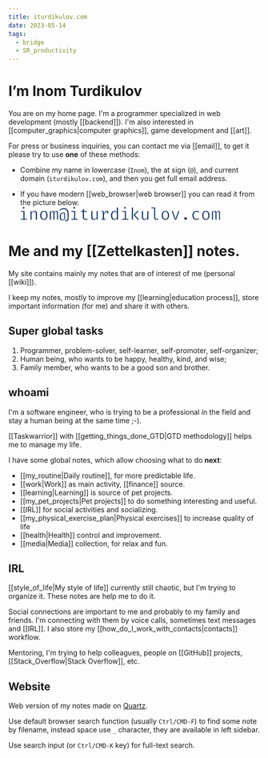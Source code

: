 ```yaml
---
title: iturdikulov.com
date: 2023-05-14
tags:
  - bridge
  - SR_productivity
---
```


# I’m Inom Turdikulov

You are on my home page. I'm a programmer specialized in web development (mostly
[[backend]]). I'm also interested in [[computer_graphics|computer graphics]],
game development and [[art]].

For press or business inquiries, you can contact me via [[email]], to get it
please try to use **one** of these methods:

- Combine my name in lowercase (`Inom`), the at sign (`@`), and current domain
  (`iturdikulov.com`), and then you get full email address.

- If you have modern [[web_browser|web browser]] you can read it from the
  picture below.\
  ![my_email](./img/my_email.svg)

# Me and my [[Zettelkasten]] notes.

My site contains mainly my notes that are of interest of me (personal [[wiki]]).

I keep my notes, mostly to improve my [[learning|education process]], store
important information (for me) and share it with others.

## Super global tasks

1. Programmer, problem-solver, self-learner, self-promoter, self-organizer;
2. Human being, who wants to be happy, healthy, kind, and wise;
3. Family member, who wants to be a good son and brother.

## whoami

I'm a software engineer, who is trying to be a professional in the field and
stay a human being at the same time ;-).

[[Taskwarrior]] with [[getting_things_done_GTD|GTD methodology]] helps me to
manage my life.

I have some global notes, which allow choosing what to do **next**:

- [[my_routine|Daily routine]], for more predictable life.
- [[work|Work]] as main activity, [[finance]] source.
- [[learning|Learning]] is source of pet projects.
- [[my_pet_projects|Pet projects]] to do something interesting and useful.
- [[IRL]] for social activities and socializing.
- [[my_physical_exercise_plan|Physical exercises]] to increase quality of life
- [[health|Health]] control and improvement.
- [[media|Media]] collection, for relax and fun.

## IRL

[[style_of_life|My style of life]] currently still chaotic, but I'm trying to
organize it. These notes are help me to do it.

Social connections are important to me and probably to my family and friends.
I'm connecting with them by voice calls, sometimes text messages and
[[IRL]]. I also store my [[how_do_I_work_with_contacts|contacts]] workflow.

Mentoring, I'm trying to help colleagues, people on [[GitHub]] projects,
[[Stack_Overflow|Stack Overflow]], etc.

## Website

Web version of my notes  made on [Quartz](https://quartz.jzhao.xyz/).

Use default browser search function (usually `Ctrl/CMD-F`) to find some note by
filename, instead space use `_` character, they are available in left sidebar.

Use search input (or `Ctrl/CMD-K` key) for full-text search.
